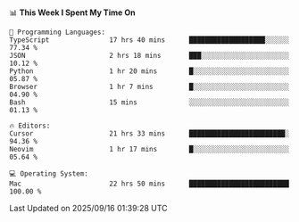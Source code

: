<!--START_SECTION:waka-->
📊 **This Week I Spent My Time On** 

```text
💬 Programming Languages: 
TypeScript               17 hrs 40 mins      ███████████████████░░░░░░   77.34 % 
JSON                     2 hrs 18 mins       ███░░░░░░░░░░░░░░░░░░░░░░   10.12 % 
Python                   1 hr 20 mins        █░░░░░░░░░░░░░░░░░░░░░░░░   05.87 % 
Browser                  1 hr 7 mins         █░░░░░░░░░░░░░░░░░░░░░░░░   04.90 % 
Bash                     15 mins             ░░░░░░░░░░░░░░░░░░░░░░░░░   01.13 % 

🔥 Editors: 
Cursor                   21 hrs 33 mins      ████████████████████████░   94.36 % 
Neovim                   1 hr 17 mins        █░░░░░░░░░░░░░░░░░░░░░░░░   05.64 % 

💻 Operating System: 
Mac                      22 hrs 50 mins      █████████████████████████   100.00 % 
```


 Last Updated on 2025/09/16 01:39:28 UTC
<!--END_SECTION:waka-->

